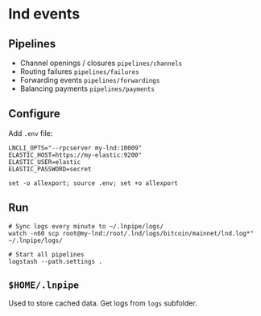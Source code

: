 # lnd events

## Pipelines

* Channel openings / closures `pipelines/channels`
* Routing failures `pipelines/failures`
* Forwarding events `pipelines/forwardings`
* Balancing payments `pipelines/payments`

## Configure

Add `.env` file:

```
LNCLI_OPTS="--rpcserver my-lnd:10009"
ELASTIC_HOST=https://my-elastic:9200"
ELASTIC_USER=elastic
ELASTIC_PASSWORD=secret
```

`set -o allexport; source .env; set +o allexport`

## Run

```
# Sync logs every minute to ~/.lnpipe/logs/
watch -n60 scp root@my-lnd:/root/.lnd/logs/bitcoin/mainnet/lnd.log*" ~/.lnpipe/logs/

# Start all pipelines
logstash --path.settings .
```

## `$HOME/.lnpipe`

Used to store cached data. Get logs from `logs` subfolder.
